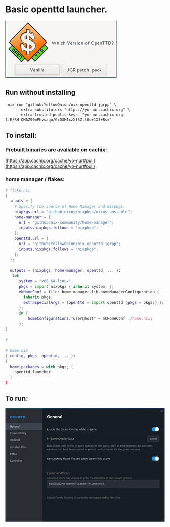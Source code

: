 # Basic openttd launcher.
<img src="launcher.png?raw=true" />

## Run without installing

``` shellsession
 nix run "github:YellowOnion/nix-openttd-jgrpp" \
     --extra-substituters "https://yo-nur.cachix.org" \
     --extra-trusted-public-keys  "yo-nur.cachix.org-1:E/RHfQMAZ90mPhvsaqo/GrQ3M1xzXf5Ztt0o+1X3+Bs="
```

## To install:

### Prebuilt binaries are avaliable on cachix:

[https://app.cachix.org/cache/yo-nur#pull](https://app.cachix.org/cache/yo-nur#pull)

### home manager / flakes:

``` nix
# flake.nix
{
  inputs = {
    # Specify the source of Home Manager and Nixpkgs.
    nixpkgs.url = "github:nixos/nixpkgs/nixos-unstable";
    home-manager = {
      url = "github:nix-community/home-manager";
      inputs.nixpkgs.follows = "nixpkgs";
    };
    openttd.url = {
      url = "github:YellowOnion/nix-openttd-jgrpp";
      inputs.nixpkgs.follows = "nixpkgs";
    };
  };
  
  outputs = {nixpkgs, home-manager, openttd, ... }:
   let 
      system = "x86_64-linux";
      pkgs = import nixpkgs { inherit system; }; 
      mkHomeConf = file: home-manager.lib.homeManagerConfiguration {
        inherit pkgs;
        extraSpecialArgs = {openttd = import openttd {pkgs = pkgs;};};
      };
      in { 
          homeConfigurations."user@host" = mkHomeConf ./home.nix;
      };
}

# 

# home.nix 
{ config, pkgs, openttd, ... }:
{
  home.packages = with pkgs; [
    openttd.launcher
  ]
}
```

## To run:

<img src="steamsetup2.png?raw=true" />

